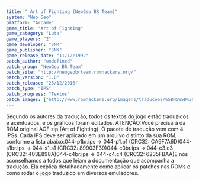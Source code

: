 ```yaml
---
title: " Art of Fighting (NeoGeo BR Team)"
system: "Neo Geo"
platform: "Arcade"
game_title: "Art of Fighting"
game_category: "Luta"
game_players: "2"
game_developer: "SNK"
game_publisher: "SNK"
game_release_date: "11/12/1992"
patch_author: "undefined"
patch_group: "NeoGeo BR Team"
patch_site: "http://neogeobrteam.romhackers.org/"
patch_version: "1.0"
patch_release: "25/12/2016"
patch_type: "IPS"
patch_progress: "Textos"
patch_images: ["http://www.romhackers.org/imagens/traducoes/%5BNG%5D%20Art%20of%20Fighting%20-%20NeoGeo%20BR%20Team%20-%201.png","http://www.romhackers.org/imagens/traducoes/%5BNG%5D%20Art%20of%20Fighting%20-%20NeoGeo%20BR%20Team%20-%202.png","http://www.romhackers.org/imagens/traducoes/%5BNG%5D%20Art%20of%20Fighting%20-%20NeoGeo%20BR%20Team%20-%203.png"]
---
```

Segundo os autores da tradução, todos os textos do jogo estão traduzidos e acentuados, e os gráficos foram editados. ATENÇÃO:Você precisará da ROM original AOF.zip (Art of Fighting). O pacote de tradução vem com 4 IPSs. Cada IPS deve ser aplicado em um arquivo distinto da sua ROM, conforme a lista abaixo:044-p1br.ips -> 044-p1.p1 (CRC32: CA9F7A6D)044-s1br.ips -> 044-s1.s1 (CRC32: 89903F39)044-c3br.ips -> 044-c3.c3 (CRC32: 403E898A)044-c4br.ips -> 044-c4.c4 (CRC32: 6235FBAA)E nós aconselhamos a todos que leiam a documentação que acompanha a tradução. Ela explica detalhadamente como aplicar os patches nas ROMs e como rodar o jogo traduzido em diversos emuladores.
